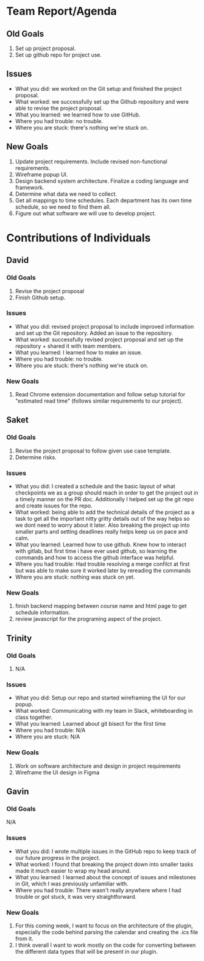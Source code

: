 # Team Report/Agenda
## Old Goals
1. Set up project proposal.
2. Set up github repo for project use.
## Issues
- What you did: we worked on the Git setup and finished the project proposal.
- What worked: we successfully set up the Github repository and were able to revise the project proposal.
- What you learned: we learned how to use GitHub.
- Where you had trouble: no trouble.
- Where you are stuck: there's nothing we're stuck on.
## New Goals
1. Update project requirements. Include revised non-functional requirements.
2. Wireframe popup UI.
3. Design backend system architecture. Finalize a coding language and framework.
4. Determine what data we need to collect.
5. Get all mappings to time schedules. Each department has its own time schedule, so we need to find them all.
6. Figure out what software we will use to develop project.

# Contributions of Individuals

## David
### Old Goals
1. Revise the project proposal
2. Finish Github setup.
### Issues
- What you did: revised project proposal to include improved information and set up the Git repository. Added an issue to the repository.
- What worked: successfully revised project proposal and set up the repository + shared it with team members.
- What you learned: I learned how to make an issue.
- Where you had trouble: no trouble.
- Where you are stuck: there's nothing we're stuck on.
### New Goals
1. Read Chrome extension documentation and follow setup tutorial for "estimated read time" (follows similar requirements to our project).

## Saket
### Old Goals
1. Revise the project proposal to follow given use case template.
2. Determine risks.
### Issues
- What you did: I created a schedule and the basic layout of what checkpoints we 
   as a group should reach in order to get the project out in a timely manner on the PR doc. Additionally I helped set up the 
   git repo and create issues for the repo.
- What worked: being able to add the technical details of the project as a task to get all the important nitty gritty details out of the way helps so we 
  dont need to worry about it later. Also breaking the project up into smaller parts and setting deadlines really helps keep us on pace and calm.
- What you learned: Learned how to use github. Knew how to interact with gitlab, but first time i have ever used github, so learning the commands and 
  how to access the github interface was helpful.
- Where you had trouble: Had trouble resolving a merge confilct at first but was able to make sure it worked later by rereading the commands
- Where you are stuck: nothing was stuck on yet.
### New Goals
1. finish backend mapping between course name and html page to get schedule information. 
2. review javascript for the programing aspect of the project.

## Trinity
### Old Goals
1. N/A
### Issues
- What you did: Setup our repo and started wireframing the UI for our popup.
- What worked: Communicating with my team in Slack, whiteboarding in class together.
- What you learned: Learned about git bisect for the first time
- Where you had trouble: N/A
- Where you are stuck: N/A
### New Goals
1. Work on software architecture and design in project requirements
2. Wireframe the UI design in Figma

## Gavin
### Old Goals
N/A
### Issues
- What you did: I wrote multiple issues in the GitHub repo to keep track of our future
progress in the project.
- What worked: I found that breaking the project down into smaller tasks made it much easier
to wrap my head around.
- What you learned: I learned about the concept of issues and milestones in Git, which I was
previously unfamiliar with.
- Where you had trouble: There wasn't really anywhere where I had trouble or got stuck, it
was very straightforward.
### New Goals
1. For this coming week, I want to focus on the architecture of the plugin, especially the
code behind parsing the calendar and creating the .ics file from it.
2. I think overall I want to work mostly on the code for converting between the different
data types that will be present in our plugin.
